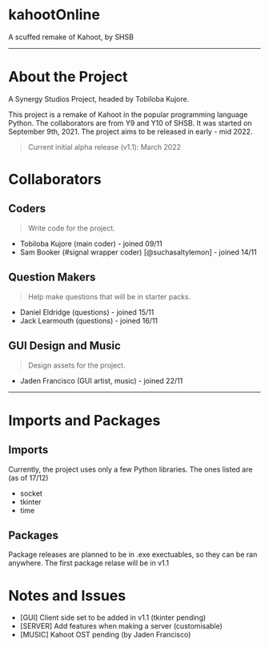 # kahootOnline
A scuffed remake of Kahoot, by SHSB

------------------------------

About the Project
=================

A Synergy Studios Project, headed by Tobiloba Kujore.

This project is a remake of Kahoot in the popular programming language Python.
The collaborators are from Y9 and Y10 of SHSB. It was started on September 9th, 2021.
The project aims to be released in early - mid 2022.

> Current initial alpha release (v1.1): March 2022


Collaborators
=============

Coders
------

> Write code for the project.
- Tobiloba Kujore (main coder) - joined 09/11
- Sam Booker (#signal wrapper coder) [@suchasaltylemon] - joined 14/11

Question Makers
---------------

> Help make questions that will be in starter packs.
- Daniel Eldridge (questions) - joined 15/11
- Jack Learmouth (questions) - joined 16/11

GUI Design and Music
--------------------

> Design assets for the project.
- Jaden Francisco (GUI artist, music) - joined 22/11

---------------

Imports and Packages
====================

Imports
-------

Currently, the project uses only a few Python libraries.
The ones listed are (as of 17/12)

- socket
- tkinter
- time

Packages
--------

Package releases are planned to be in .exe exectuables, so they can be ran anywhere.
The first package relase will be in v1.1

Notes and Issues
================

- [GUI] Client side set to be added in v1.1 (tkinter pending)
- [SERVER] Add features when making a server (customisable)
- [MUSIC] Kahoot OST pending (by Jaden Francisco)
